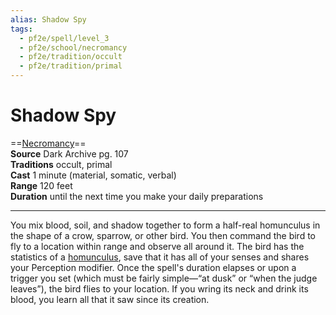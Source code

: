 ```yaml
---
alias: Shadow Spy 
tags:
  - pf2e/spell/level_3
  - pf2e/school/necromancy
  - pf2e/tradition/occult
  - pf2e/tradition/primal
---
```


# Shadow Spy

==[Necromancy](../../../Traits/Necromancy.md)==  
__Source__ Dark Archive pg. 107  
**Traditions** occult, primal  
**Cast** 1 minute (material, somatic, verbal)  
**Range** 120 feet  
**Duration** until the next time you make your daily preparations

---

You mix blood, soil, and shadow together to form a half-real homunculus in the shape of a crow, sparrow, or other bird. You then command the bird to fly to a location within range and observe all around it. The bird has the statistics of a [homunculus](homunculus), save that it has all of your senses and shares your Perception modifier. Once the spell's duration elapses or upon a trigger you set (which must be fairly simple—“at dusk” or “when the judge leaves”), the bird flies to your location. If you wring its neck and drink its blood, you learn all that it saw since its creation.
